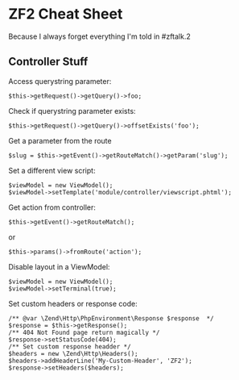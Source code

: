 ZF2 Cheat Sheet
===============
Because I always forget everything I'm told in #zftalk.2

Controller Stuff
----------------
Access querystring parameter:

    $this->getRequest()->getQuery()->foo;

Check if querystring parameter exists:

    $this->getRequest()->getQuery()->offsetExists('foo');
    
Get a parameter from the route

    $slug = $this->getEvent()->getRouteMatch()->getParam('slug');

Set a different view script:
    
    $viewModel = new ViewModel();
    $viewModel->setTemplate('module/controller/viewscript.phtml');
    
Get action from controller:

    $this->getEvent()->getRouteMatch();
    
or
    
    $this->params()->fromRoute('action');
    
Disable layout in a ViewModel:

    $viewModel = new ViewModel();
    $viewModel->setTerminal(true);
    
Set custom headers or response code:

    /** @var \Zend\Http\PhpEnvironment\Response $response  */
    $response = $this->getResponse();
    /** 404 Not Found page return magically */
    $response->setStatusCode(404);
    /** Set custom response headder */
    $headers = new \Zend\Http\Headers();
    $headers->addHeaderLine('My-Custom-Header', 'ZF2');
    $response->setHeaders($headers);